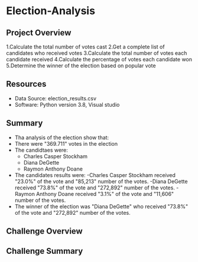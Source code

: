 # Election-Analysis
## Project Overview
1.Calculate the total number of votes cast
2.Get a complete list of candidates who received votes
3.Calculate the total number of votes each candidate received
4.Calculate the percentage of votes each candidate won
5.Determine the winner of the election based on popular vote

## Resources
- Data Source: election_results.csv
- Software: Python version 3.8, Visual studio
## Summary
- Tha analysis of the election show that:
- There were "369.711" votes in the election
- The candidtaes were:
     - Charles Casper Stockham
     - Diana DeGette
     - Raymon Anthony Doane
- The candidates results were:
     -Charles Casper Stockham received "23.0%" of the vote and "85,213" number of the votes.
     -Diana DeGette received "73.8%" of the vote and "272,892" number of the votes.
     -Raymon Anthony Doane received "3.1%" of the vote and "11,606" number of the votes.
- The winner of the election was "Diana DeGette" who received "73.8%" of the vote and "272,892" number of the votes.
## Challenge Overview
## Challenge Summary
    

